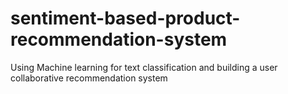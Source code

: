 # sentiment-based-product-recommendation-system
Using Machine learning for text classification and building a user collaborative recommendation system
